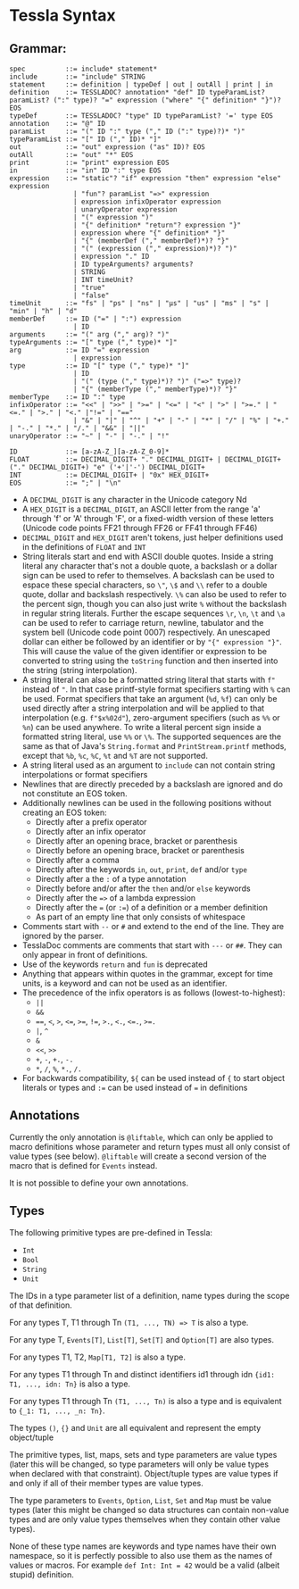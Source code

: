 # Tessla Syntax

## Grammar:

    spec          ::= include* statement*
    include       ::= "include" STRING
    statement     ::= definition | typeDef | out | outAll | print | in
    definition    ::= TESSLADOC? annotation* "def" ID typeParamList? paramList? (":" type)? "=" expression ("where" "{" definition* "}")? EOS
    typeDef       ::= TESSLADOC? "type" ID typeParamList? '=' type EOS
    annotation    ::= "@" ID
    paramList     ::= "(" ID ":" type ("," ID (":" type)?)* ")"
    typeParamList ::= "[" ID ("," ID)* "]"
    out           ::= "out" expression ("as" ID)? EOS
    outAll        ::= "out" "*" EOS
    print         ::= "print" expression EOS
    in            ::= "in" ID ":" type EOS
    expression    ::= "static"? "if" expression "then" expression "else" expression
                    | "fun"? paramList "=>" expression
                    | expression infixOperator expression
                    | unaryOperator expression
                    | "(" expression ")"
                    | "{" definition* "return"? expression "}"
                    | expression where "{" definition* "}"
                    | "{" (memberDef ("," memberDef)*)? "}"
                    | "(" (expression ("," expression)*)? ")"
                    | expression "." ID
                    | ID typeArguments? arguments?
                    | STRING
                    | INT timeUnit?
                    | "true"
                    | "false"
    timeUnit      ::= "fs" | "ps" | "ns" | "µs" | "us" | "ms" | "s" | "min" | "h" | "d"
    memberDef     ::= ID ("=" | ":") expression
                    | ID
    arguments     ::= "(" arg ("," arg)? ")"
    typeArguments ::= "[" type ("," type)* "]"
    arg           ::= ID "=" expression
                    | expression
    type          ::= ID "[" type ("," type)* "]"
                    | ID
                    | "(" (type ("," type)*)? ")" ("=>" type)?
                    | "{" (memberType ("," memberType)*)? "}"
    memberType    ::= ID ":" type
    infixOperator ::= "<<" | ">>" | ">=" | "<=" | "<" | ">" | ">=." | "<=." | ">." | "<." |"!=" | "=="
                    | "&" | "|" | "^" | "+" | "-" | "*" | "/" | "%" | "+." | "-." | "*." | "/." | "&&" | "||"
    unaryOperator ::= "~" | "-" | "-." | "!"
    
    ID            ::= [a-zA-Z_][a-zA-Z_0-9]*
    FLOAT         ::= DECIMAL_DIGIT+ "." DECIMAL_DIGIT+ | DECIMAL_DIGIT+ ("." DECIMAL_DIGIT+) "e" ('+'|'-') DECIMAL_DIGIT+
    INT           ::= DECIMAL_DIGIT+ | "0x" HEX_DIGIT+
    EOS           ::= ";" | "\n"

* A `DECIMAL_DIGIT` is any character in the Unicode category Nd
* A `HEX_DIGIT` is a `DECIMAL_DIGIT`, an ASCII letter from the range 'a' through 'f' or 'A' through 'F', or a fixed-width version of these letters (Unicode code points FF21 through FF26 or FF41 through FF46)
* `DECIMAL_DIGIT` and `HEX_DIGIT` aren't tokens, just helper definitions used in the definitions of `FLOAT` and `INT`
* String literals start and end with ASCII double quotes. Inside a string literal any character that's not a double quote, a backslash or a dollar sign can be used to refer to themselves. A backslash can be used to espace these special characters, so `\"`, `\$` and `\\` refer to a double quote, dollar and backslash respectively. `\%` can also be used to refer to the percent sign, though you can also just write `%` without the backslash in regular string literals. Further the escape sequences `\r`, `\n`, `\t` and `\a` can be used to refer to carriage return, newline, tabulator and the system bell (Unicode code point 0007) respectively. An unescaped dollar can either be followed by an identifier or by `"{" expression "}"`. This will cause the value of the given identifier or expression to be converted to string using the `toString` function and then inserted into the string (string interpolation).
* A string literal can also be a formatted string literal that starts with `f"` instead of `"`. In that case printf-style format specifiers starting with `%` can be used. Format specifiers that take an argument (`%d`, `%f`) can only be used directly after a string interpolation and will be applied to that interpolation (e.g. `f"$x%02d"`), zero-argument specifiers (such as `%%` or `%n`) can be used anywhere. To write a literal percent sign inside a formatted string literal, use `%%` or `\%`. The supported sequences are the same as that of Java's `String.format` and `PrintStream.printf` methods, except that `%b`, `%c`, `%C`, `%t` and `%T` are not supported.
* A string literal used as an argument to `include` can not contain string interpolations or format specifiers
* Newlines that are directly preceded by a backslash are ignored and do not constitute an EOS token.
* Additionally newlines can be used in the following positions without creating an EOS token:
  * Directly after a prefix operator
  * Directly after an infix operator
  * Directly after an opening brace, bracket or parenthesis
  * Directly before an opening brace, bracket or parenthesis
  * Directly after a comma
  * Directly after the keywords `in`, `out`, `print`, `def` and/or `type`
  * Directly after a the `:` of a type annotation
  * Directly before and/or after the `then` and/or `else` keywords
  * Directly after the `=>` of a lambda expression
  * Directly after the `=` (or `:=`) of a definition or a member definition
  * As part of an empty line that only consists of whitespace
* Comments start with `--` or `#` and extend to the end of the line. They are ignored by the parser.
* TesslaDoc comments are comments that start with `---` or `##`. They can only appear in front of definitions.
* Use of the keywords `return` and `fun` is deprecated
* Anything that appears within quotes in the grammar, except for time units, is a keyword and can not be used as an identifier.
* The precedence of the infix operators is as follows (lowest-to-highest):
  * `||`
  * `&&`
  * `==`, `<`, `>`, `<=`, `>=`, `!=`, `>.`, `<.`, `<=.`, `>=.`
  * `|`, `^`
  * `&`
  * `<<`, `>>`
  * `+`, `-`, `+.`, `-.`
  * `*`, `/`, `%`, `*.`, `/.`
* For backwards compatibility, `${` can be used instead of `{` to start object literals or types and `:=` can be used instead of `=` in definitions


## Annotations

Currently the only annotation is `@liftable`, which can only be applied to macro definitions whose parameter and return types must all only consist of value types (see below). `@liftable` will create a second version of the macro that is defined for `Events` instead.

It is not possible to define your own annotations.

## Types

The following primitive types are pre-defined in Tessla:

 * `Int`
 * `Bool`
 * `String`
 * `Unit`

The IDs in a type parameter list of a definition, name types during the scope of that definition.

For any types T, T1 through Tn `(T1, ..., TN) => T` is also a type.

For any type T, `Events[T]`, `List[T]`, `Set[T]` and `Option[T]` are also types.

For any types T1, T2, `Map[T1, T2]` is also a type.

For any types T1 through Tn and distinct identifiers id1 through idn `{id1: T1, ..., idn: Tn}` is also a type.

For any types T1 through Tn `(T1, ..., Tn)` is also a type and is equivalent to `{_1: T1, ..., _n: Tn}`.

The types `()`, `{}` and `Unit` are all equivalent and represent the empty object/tuple

The primitive types, list, maps, sets and type parameters are value types (later this will be changed, so type parameters will only be value types when declared with that constraint). Object/tuple types are value types if and only if all of their member types are value types.

The type parameters to `Events`, `Option`, `List`, `Set` and `Map` must be value types (later this might be changed so data structures can contain non-value types and are only value types themselves when they contain other value types).

None of these type names are keywords and type names have their own namespace, so it is perfectly possible to also use them as the names of values or macros. For example `def Int: Int = 42` would be a valid (albeit stupid) definition.
